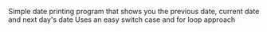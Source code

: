 Simple date printing program that shows you the previous date, current date and next day's date 
Uses an easy switch case and for loop approach

